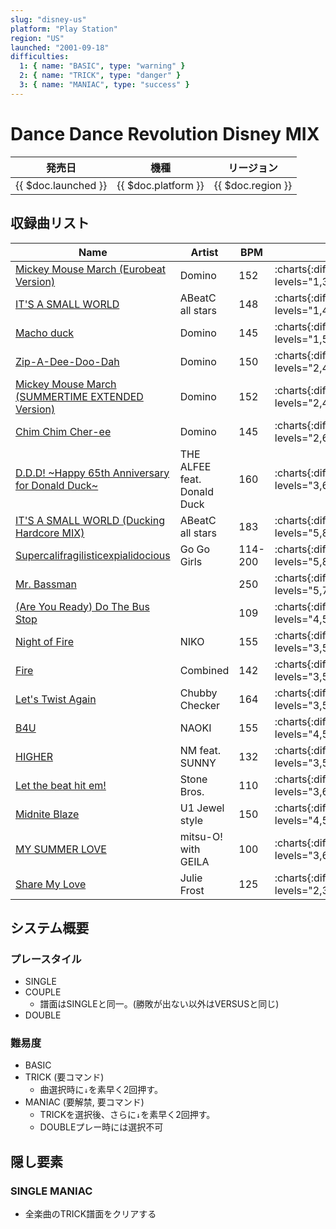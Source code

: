 ```yaml
---
slug: "disney-us"
platform: "Play Station"
region: "US"
launched: "2001-09-18"
difficulties:
  1: { name: "BASIC", type: "warning" }
  2: { name: "TRICK", type: "danger" }
  3: { name: "MANIAC", type: "success" }
---
```


# Dance Dance Revolution Disney MIX

|発売日|機種|リージョン|
|------|----|---------|
|{{ $doc.launched }}|{{ $doc.platform }}|{{ $doc.region }}|

## 収録曲リスト

|Name|Artist|BPM|SINGLE|DOUBLE|
|----|------|---|------|------|
|[Mickey Mouse March (Eurobeat Version)](/songs/mickey-mouse-march)|Domino|152|:charts{:difficulties="difficulties" levels="1,3,8" charts="1,2,3"}|:charts{:difficulties="difficulties" levels="4,8" charts="1,2"}|
|[IT'S A SMALL WORLD](/songs/its-a-small-world)|ABeatC all stars|148|:charts{:difficulties="difficulties" levels="1,4,6" charts="1,2,3"}|:charts{:difficulties="difficulties" levels="2,7" charts="1,2"}|
|[Macho duck](/songs/macho-duck)|Domino|145|:charts{:difficulties="difficulties" levels="1,5,8" charts="1,2,3"}|:charts{:difficulties="difficulties" levels="5,7" charts="1,2"}|
|[Zip-A-Dee-Doo-Dah](/songs/zip-a-dee-doo-dah)|Domino|150|:charts{:difficulties="difficulties" levels="2,4,8" charts="1,2,3"}|:charts{:difficulties="difficulties" levels="2,7" charts="1,2"}|
|[Mickey Mouse March (SUMMERTIME EXTENDED Version)](/songs/mickey-mouse-march-summertime)|Domino|152|:charts{:difficulties="difficulties" levels="2,4,9" charts="1,2,3"}|:charts{:difficulties="difficulties" levels="4,9" charts="1,2"}|
|[Chim Chim Cher-ee](/songs/chim-chim-cher-ee)|Domino|145|:charts{:difficulties="difficulties" levels="2,6,9" charts="1,2,3"}|:charts{:difficulties="difficulties" levels="4,7" charts="1,2"}|
|[D.D.D! \~Happy 65th Anniversary for Donald Duck\~](/songs/ddd)|THE ALFEE feat. Donald Duck|160|:charts{:difficulties="difficulties" levels="3,6,9" charts="1,2,3"}|:charts{:difficulties="difficulties" levels="5,8" charts="1,2"}|
|[IT'S A SMALL WORLD (Ducking Hardcore MIX)](/songs/its-a-small-world-ducking)|ABeatC all stars|183|:charts{:difficulties="difficulties" levels="5,8,10" charts="1,2,3"}|:charts{:difficulties="difficulties" levels="6,10" charts="1,2"}|
|[Supercalifragilisticexpialidocious](/songs/supercalifragilisticexpialidocious)|Go Go Girls|114-200|:charts{:difficulties="difficulties" levels="5,8,10" charts="1,2,3"}|:charts{:difficulties="difficulties" levels="6,10" charts="1,2"}|
|[Mr. Bassman](/songs/mr-bassman)||250|:charts{:difficulties="difficulties" levels="5,7,9" charts="1,2,3"}|:charts{:difficulties="difficulties" levels="6,9" charts="1,2"}|
|[(Are You Ready) Do The Bus Stop](/songs/do-the-bus-stop)||109|:charts{:difficulties="difficulties" levels="4,5,6" charts="1,2,3"}|:charts{:difficulties="difficulties" levels="4,6" charts="1,2"}|
|[Night of Fire](/songs/night-of-fire)|NIKO|155|:charts{:difficulties="difficulties" levels="3,5,9" charts="1,2,3"}|:charts{:difficulties="difficulties" levels="5,9" charts="1,2"}|
|[Fire](/songs/fire-combined)|Combined|142|:charts{:difficulties="difficulties" levels="3,5,7" charts="1,2,3"}|:charts{:difficulties="difficulties" levels="5,8" charts="1,2"}|
|[Let's Twist Again](/songs/lets-twist-again)|Chubby Checker|164|:charts{:difficulties="difficulties" levels="3,5,7" charts="1,2,3"}|:charts{:difficulties="difficulties" levels="5,6" charts="1,2"}|
|[B4U](/playstation-jp/4th/b4u)|NAOKI|155|:charts{:difficulties="difficulties" levels="4,5,8" charts="1,2,3"}|:charts{:difficulties="difficulties" levels="4,6" charts="1,2"}|
|[HIGHER](/playstation-jp/4th/higher)|NM feat. SUNNY|132|:charts{:difficulties="difficulties" levels="3,5,6" charts="1,2,3"}|:charts{:difficulties="difficulties" levels="3,5" charts="1,2"}|
|[Let the beat hit em!](/playstation-jp/extra/let-the-beat-hit-em)|Stone Bros.|110|:charts{:difficulties="difficulties" levels="3,6,7" charts="1,2,3"}|:charts{:difficulties="difficulties" levels="3,5" charts="1,2"}|
|[Midnite Blaze](/playstation-jp/4th/midnite-blaze)|U1 Jewel style|150|:charts{:difficulties="difficulties" levels="4,5,7" charts="1,2,3"}|:charts{:difficulties="difficulties" levels="4,5" charts="1,2"}|
|[MY SUMMER LOVE](/playstation-jp/4th/my-summer-love)|mitsu-O! with GEILA|100|:charts{:difficulties="difficulties" levels="3,6,9" charts="1,2,3"}|:charts{:difficulties="difficulties" levels="3,5" charts="1,2"}|
|[Share My Love](/playstation-jp/4th/share-my-love)|Julie Frost|125|:charts{:difficulties="difficulties" levels="2,3,5" charts="1,2,3"}|:charts{:difficulties="difficulties" levels="2,3" charts="1,2"}|

## システム概要

### プレースタイル

- SINGLE
- COUPLE
  - 譜面はSINGLEと同一。(勝敗が出ない以外はVERSUSと同じ)
- DOUBLE

### 難易度

- BASIC
- TRICK (要コマンド)
  - 曲選択時に`↓`を素早く2回押す。
- MANIAC (要解禁, 要コマンド)
  - TRICKを選択後、さらに`↓`を素早く2回押す。
  - DOUBLEプレー時には選択不可

## 隠し要素

### SINGLE MANIAC

- 全楽曲のTRICK譜面をクリアする
